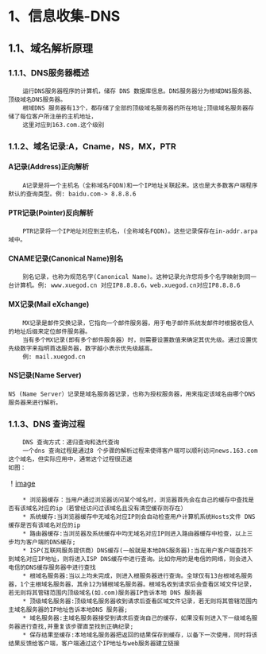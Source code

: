 # 1、信息收集-DNS
## 1.1、域名解析原理
### 1.1.1、DNS服务器概述
        运行DNS服务器程序的计算机，储存 DNS 数据库信息。DNS服务器分为根域DNS服务器、顶级域名DNS服务器。
        根域DNS 服务器有13个，都存储了全部的顶级域名服务器的所在地址;顶级域名服务器存储了每位客户所注册的主机地址，
        这里对应到163.com.这个级别
### 1.1.2、域名记录:A，Cname，NS，MX，PTR
#### A记录(Address)正向解析
        A记录是将一个主机名（全称域名FQDN)和一个IP地址关联起来。这也是大多数客户端程序默认的查询类型。例: baidu.com-> 8.8.8.6
#### PTR记录(Pointer)反向解析
        PTR记录将一个IP地址对应到主机名，(全称域名FQDN)。这些记录保存在in-addr.arpa域中。
#### CNAME记录(Canonical Name)别名
        别名记录，也称为规范名字(Canonical Name)。这种记录允许您将多个名字映射到同一台计算机。例: www.xuegod.cn 对应IP8.8.8.6，web.xuegod.cn对应IP8.8.8.6
#### MX记录(Mail eXchange) 
        MX记录是邮件交换记录，它指向一个邮件服务器，用于电子邮件系统发邮件时根据收信人的地址后缀来定位邮件服务器。
        当有多个MX记录(即有多个邮件服务器）时，则需要设置数值来确定其优先级。通过设置优先级数字来指明首选服务器，数字越小表示优先级越高。
        例: mail.xuegod.cn
#### NS记录(Name Server) 
    NS (Name Server）记录是域名服务器记录，也称为授权服务器，用来指定该域名由哪个DNS 服务器来进行解析。

### 1.1.3、DNS 查询过程
        DNS 查询方式：递归查询和迭代查询
        一个dns 查询过程是通过8 个步骤的解析过程来使得客户端可以顺利访问news.163.com这个域名，但实际应用中，通常这个过程很迅速
    如图：
！[image](https://github.com/luguifang/notes/blob/main/Security/NetworkSecurity/image/1.jpg)

        * 浏览器缓存：当用户通过浏览器访问某个域名时，浏览器首先会在自己的缓存中查找是否有该域名对应的ip（若曾经访问过该域名且没有清空缓存则存在）
        * 系统缓存:当浏览器缓存中无域名对应IP则会自动检查用户计算机系统Hosts文件 DNS缓存是否有该域名对应的ip
        * 路由器缓存:当浏览器及系统缓存中均无域名对应IP则进入路由器缓存中检查，以上三步均为客户端的DNS缓存;
        * ISP(互联网服务提供商）DNS缓存(一般就是本地DNS服务器):当在用户客户端查找不到域名对应IP地址，则将进入ISP DNS缓存中进行查询。比如你用的是电信的网络，则会进入电信的DNS缓存服务器中进行查找
        * 根域名服务器:当以上均未完成，则进入根服务器进行查询。全球仅有13台根域名服务器，1个主根域名服务器，其余12为辅根域名服务器。根域名收到请求后会查看区域文件记录，若无则将其管辖范围内顶级域名(如.com)服务器IP告诉本地 DNS 服务器
        * 顶级域名服务器:顶级域名服务器收到请求后查看区域文件记录，若无则将其管辖范围内主域名服务器的IP地址告诉本地DNS 服务器;
        * 域名服务器:主域名服务器接受到请求后查询自己的缓存，如果没有则进入下一级域名服务器进行查找,并重复该步骤直至找到正确纪录;
        * 保存结果至缓存:本地域名服务器把返回的结果保存到缓存，以备下一次使用，同时将该结果反馈给客户端，客户端通过这个IP地址与web服务器建立链接
        

